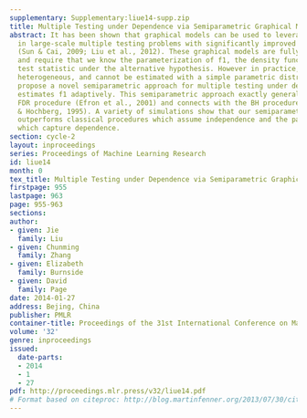 ```yaml
---
supplementary: Supplementary:liue14-supp.zip
title: Multiple Testing under Dependence via Semiparametric Graphical Models
abstract: It has been shown that graphical models can be used to leverage the dependence
  in large-scale multiple testing problems with significantly improved performance
  (Sun & Cai, 2009; Liu et al., 2012). These graphical models are fully parametric
  and require that we know the parameterization of f1, the density function of the
  test statistic under the alternative hypothesis. However in practice, f1 is often
  heterogeneous, and cannot be estimated with a simple parametric distribution. We
  propose a novel semiparametric approach for multiple testing under dependence, which
  estimates f1 adaptively. This semiparametric approach exactly generalizes the local
  FDR procedure (Efron et al., 2001) and connects with the BH procedure (Benjamini
  & Hochberg, 1995). A variety of simulations show that our semiparametric approach
  outperforms classical procedures which assume independence and the parametric approaches
  which capture dependence.
section: cycle-2
layout: inproceedings
series: Proceedings of Machine Learning Research
id: liue14
month: 0
tex_title: Multiple Testing under Dependence via Semiparametric Graphical Models
firstpage: 955
lastpage: 963
page: 955-963
sections: 
author:
- given: Jie
  family: Liu
- given: Chunming
  family: Zhang
- given: Elizabeth
  family: Burnside
- given: David
  family: Page
date: 2014-01-27
address: Bejing, China
publisher: PMLR
container-title: Proceedings of the 31st International Conference on Machine Learning
volume: '32'
genre: inproceedings
issued:
  date-parts:
  - 2014
  - 1
  - 27
pdf: http://proceedings.mlr.press/v32/liue14.pdf
# Format based on citeproc: http://blog.martinfenner.org/2013/07/30/citeproc-yaml-for-bibliographies/
---
```


